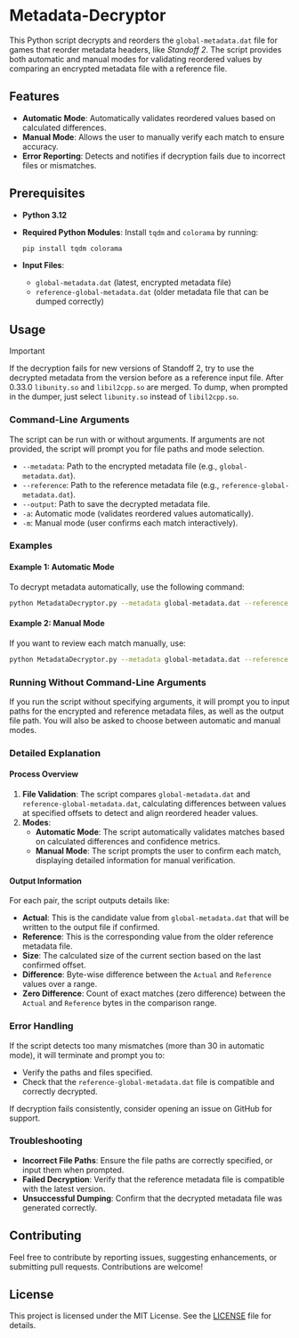 # Metadata-Decryptor

This Python script decrypts and reorders the `global-metadata.dat` file for games that reorder metadata headers, like *Standoff 2*. The script provides both automatic and manual modes for validating reordered values by comparing an encrypted metadata file with a reference file.

## Features

- **Automatic Mode**: Automatically validates reordered values based on calculated differences.
- **Manual Mode**: Allows the user to manually verify each match to ensure accuracy.
- **Error Reporting**: Detects and notifies if decryption fails due to incorrect files or mismatches.

## Prerequisites

- **Python 3.12**
- **Required Python Modules**: Install `tqdm` and `colorama` by running:
  ```sh
  pip install tqdm colorama
  ```

- **Input Files**:
  - `global-metadata.dat` (latest, encrypted metadata file)
  - `reference-global-metadata.dat` (older metadata file that can be dumped correctly)

## Usage

> [!IMPORTANT]  
> If the decryption fails for new versions of Standoff 2, try to use the decrypted metadata from the version before as a reference input file.
> After 0.33.0 `libunity.so` and `libil2cpp.so` are merged. To dump, when prompted in the dumper, just select `libunity.so` instead of `libil2cpp.so`.

### Command-Line Arguments

The script can be run with or without arguments. If arguments are not provided, the script will prompt you for file paths and mode selection.

- `--metadata`: Path to the encrypted metadata file (e.g., `global-metadata.dat`).
- `--reference`: Path to the reference metadata file (e.g., `reference-global-metadata.dat`).
- `--output`: Path to save the decrypted metadata file.
- `-a`: Automatic mode (validates reordered values automatically).
- `-m`: Manual mode (user confirms each match interactively).

### Examples

#### Example 1: Automatic Mode

To decrypt metadata automatically, use the following command:
```sh
python MetadataDecryptor.py --metadata global-metadata.dat --reference reference-global-metadata.dat --output decrypted-global-metadata.dat -a
```

#### Example 2: Manual Mode

If you want to review each match manually, use:
```sh
python MetadataDecryptor.py --metadata global-metadata.dat --reference reference-global-metadata.dat --output decrypted-global-metadata.dat -m
```

### Running Without Command-Line Arguments

If you run the script without specifying arguments, it will prompt you to input paths for the encrypted and reference metadata files, as well as the output file path. You will also be asked to choose between automatic and manual modes.

### Detailed Explanation

#### Process Overview

1. **File Validation**: The script compares `global-metadata.dat` and `reference-global-metadata.dat`, calculating differences between values at specified offsets to detect and align reordered header values.
2. **Modes**:
   - **Automatic Mode**: The script automatically validates matches based on calculated differences and confidence metrics.
   - **Manual Mode**: The script prompts the user to confirm each match, displaying detailed information for manual verification.
   
#### Output Information

For each pair, the script outputs details like:
- **Actual**: This is the candidate value from `global-metadata.dat` that will be written to the output file if confirmed.
- **Reference**: This is the corresponding value from the older reference metadata file.
- **Size**: The calculated size of the current section based on the last confirmed offset.
- **Difference**: Byte-wise difference between the `Actual` and `Reference` values over a range.
- **Zero Difference**: Count of exact matches (zero difference) between the `Actual` and `Reference` bytes in the comparison range.

### Error Handling

If the script detects too many mismatches (more than 30 in automatic mode), it will terminate and prompt you to:
- Verify the paths and files specified.
- Check that the `reference-global-metadata.dat` file is compatible and correctly decrypted.

If decryption fails consistently, consider opening an issue on GitHub for support.

### Troubleshooting

- **Incorrect File Paths**: Ensure the file paths are correctly specified, or input them when prompted.
- **Failed Decryption**: Verify that the reference metadata file is compatible with the latest version.
- **Unsuccessful Dumping**: Confirm that the decrypted metadata file was generated correctly.

## Contributing

Feel free to contribute by reporting issues, suggesting enhancements, or submitting pull requests. Contributions are welcome!

## License

This project is licensed under the MIT License. See the [LICENSE](LICENSE) file for details.
